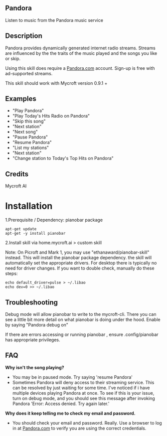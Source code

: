 ## Pandora
Listen to music from the Pandora music service

## Description 
Pandora provides dynamically generated internet radio streams.  Streams are
influenced by the the traits of the music played and the songs you like
or skip.

Using this skill does require a [Pandora.com](https://pandora.com) account.
Sign-up is free with ad-supported streams.

This skill should work with Mycroft version 0.9.1 +

## Examples 
* "Play Pandora"
* "Play Today's Hits Radio on Pandora"
* "Skip this song"
* "Next station"
* "Next song"
* "Pause Pandora"
* "Resume Pandora"
* "List my stations"
* "Next station"
* "Change station to Today's Top Hits on Pandora"

## Credits 
Mycroft AI


# Installation
1.Prerequisite / Dependency:  pianobar package
```
apt-get update
apt-get -y install pianobar
```
2.Install skill via home.mycroft.ai > custom skill

Note: On Picroft and Mark 1, you may use "ethanaward/pianobar-skill" instead. This will install the pianobar package dependency.
the skill will automatically set the appropriate
drivers. For desktop there is typically no need for driver changes.  If you
want to double check, manually do these steps:

```
echo default_driver=pulse > ~/.libao
echo dev=0 >> ~/.libao
```

## Troubleshooting
Debug mode will allow pianobar to write to the mycroft-cli. There you can see a
little bit more detail on what pianobar is doing under the hood.  Enable by
saying "Pandora debug on"

If there are errors accessing or running pianobar , ensure .config/pianobar has appropriate privileges.


## FAQ
**Why isn't the song playing?**
* You may be in paused mode.  Try saying 'resume Pandora'
* Sometimes Pandora will deny access to their streaming service. This can be
  resolved by just waiting for some time. I've noticed if i have multiple
  devices playing Pandora at once. To see if this is your issue, turn on debug
  mode, and you should see this message after invoking Pandora 'Error: Access
  denied. Try again later.'
  
**Why does it keep telling me to check my email and password.**
* You should check your email and password.  Really.  Use a browser to log in
  at [Pandora.com](https://pandora.com) to verify you are using the correct
  credentials.
